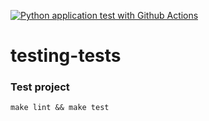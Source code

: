 [![Python application test with Github Actions](https://github.com/LilaKelland/testing-tests/actions/workflows/main.yml/badge.svg)](https://github.com/LilaKelland/testing-tests/actions/workflows/main.yml)

# testing-tests

### Test project
`make lint && make test`

